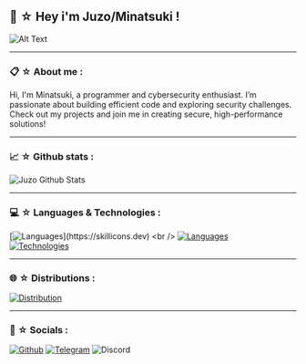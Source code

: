 ## 🍜 ☆ Hey i'm Juzo/Minatsuki !

![Alt Text](https://media.discordapp.net/attachments/1299120160073842789/1302069907604639867/image.png?ex=6726c699&is=67257519&hm=c57cceeede114405ede8d9a68a3502f9bf1a0b1cdebde0813f3ddcc5dd6e7f49&=&format=webp&quality=lossless&width=550&height=310)

-----

### 📋 ☆ About me :
Hi, I'm Minatsuki, a programmer and cybersecurity enthusiast. I’m passionate about building efficient code and exploring security challenges. Check out my projects and join me in creating secure, high-performance solutions!


-----

### 📈 ☆ Github stats : 
![Juzo Github Stats](https://github-readme-stats.vercel.app/api?username=softwaretobi&show=reviews,discussions_started,discussions_answered,prs_merged,prs_merged_percentage&show_icons=true&theme=transparent&text_color=c0deff&title_color=006FEE&icons_color=006FEE&locale=en&custom_title=Tobi%20Stats)

-----

### 💻 ☆ Languages & Technologies :

[![Languages](https://skillicons.dev/icons?i=js,python,go,cpp,)](https://skillicons.dev) <br />
[![Languages](https://skillicons.dev/icons?i=html,css,php,c)](https://skillicons.dev) <br />
[![Technologies](https://skillicons.dev/icons?i=git,github,postman,docker)](https://skillicons.dev)

-----

### 🌐 ☆ Distributions :

[![Distribution](https://skillicons.dev/icons?i=windows,mint,kali,ubuntu,debian)](https://skillicons.dev) <br />

-----

### 📲 ☆ Socials :
[![Github](https://img.shields.io/badge/GitHub-100000?style=for-the-badge&logo=github&logoColor=white)](https://github.com/softwaretobi)
[![Telegram](https://img.shields.io/badge/Telegram-2CA5E0?style=for-the-badge&logo=telegram&logoColor=white)](https://t.me/payforsmurf)
![Discord](https://img.shields.io/badge/Discord-7289DA?style=for-the-badge&logo=discord&logoColor=white)
